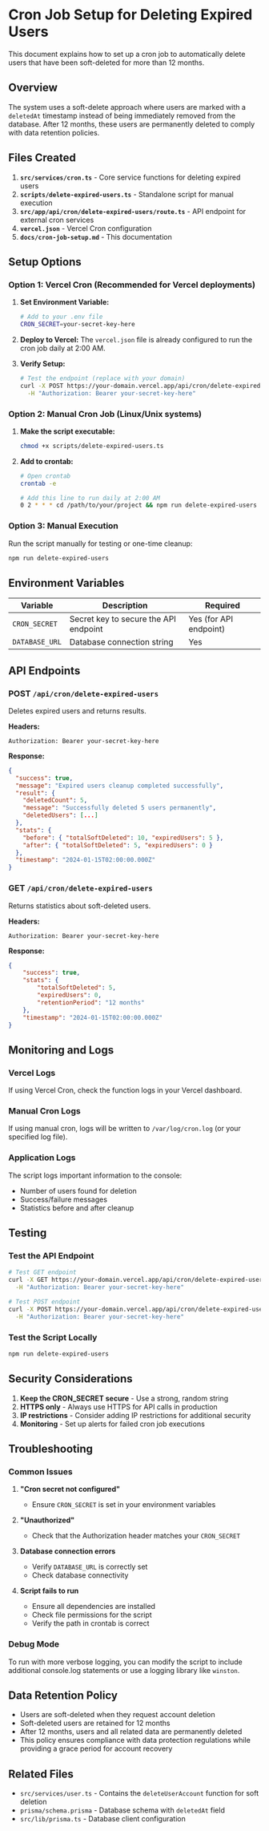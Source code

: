 # Cron Job Setup for Deleting Expired Users

This document explains how to set up a cron job to automatically delete users that have been soft-deleted for more than 12 months.

## Overview

The system uses a soft-delete approach where users are marked with a `deletedAt` timestamp instead of being immediately removed from the database. After 12 months, these users are permanently deleted to comply with data retention policies.

## Files Created

1. **`src/services/cron.ts`** - Core service functions for deleting expired users
2. **`scripts/delete-expired-users.ts`** - Standalone script for manual execution
3. **`src/app/api/cron/delete-expired-users/route.ts`** - API endpoint for external cron services
4. **`vercel.json`** - Vercel Cron configuration
5. **`docs/cron-job-setup.md`** - This documentation

## Setup Options

### Option 1: Vercel Cron (Recommended for Vercel deployments)

1. **Set Environment Variable:**

    ```bash
    # Add to your .env file
    CRON_SECRET=your-secret-key-here
    ```

2. **Deploy to Vercel:**
   The `vercel.json` file is already configured to run the cron job daily at 2:00 AM.

3. **Verify Setup:**
    ```bash
    # Test the endpoint (replace with your domain)
    curl -X POST https://your-domain.vercel.app/api/cron/delete-expired-users \
      -H "Authorization: Bearer your-secret-key-here"
    ```

### Option 2: Manual Cron Job (Linux/Unix systems)

1. **Make the script executable:**

    ```bash
    chmod +x scripts/delete-expired-users.ts
    ```

2. **Add to crontab:**

    ```bash
    # Open crontab
    crontab -e

    # Add this line to run daily at 2:00 AM
    0 2 * * * cd /path/to/your/project && npm run delete-expired-users >> /var/log/cron.log 2>&1
    ```

### Option 3: Manual Execution

Run the script manually for testing or one-time cleanup:

```bash
npm run delete-expired-users
```

## Environment Variables

| Variable       | Description                           | Required               |
| -------------- | ------------------------------------- | ---------------------- |
| `CRON_SECRET`  | Secret key to secure the API endpoint | Yes (for API endpoint) |
| `DATABASE_URL` | Database connection string            | Yes                    |

## API Endpoints

### POST `/api/cron/delete-expired-users`

Deletes expired users and returns results.

**Headers:**

```
Authorization: Bearer your-secret-key-here
```

**Response:**

```json
{
  "success": true,
  "message": "Expired users cleanup completed successfully",
  "result": {
    "deletedCount": 5,
    "message": "Successfully deleted 5 users permanently",
    "deletedUsers": [...]
  },
  "stats": {
    "before": { "totalSoftDeleted": 10, "expiredUsers": 5 },
    "after": { "totalSoftDeleted": 5, "expiredUsers": 0 }
  },
  "timestamp": "2024-01-15T02:00:00.000Z"
}
```

### GET `/api/cron/delete-expired-users`

Returns statistics about soft-deleted users.

**Headers:**

```
Authorization: Bearer your-secret-key-here
```

**Response:**

```json
{
	"success": true,
	"stats": {
		"totalSoftDeleted": 5,
		"expiredUsers": 0,
		"retentionPeriod": "12 months"
	},
	"timestamp": "2024-01-15T02:00:00.000Z"
}
```

## Monitoring and Logs

### Vercel Logs

If using Vercel Cron, check the function logs in your Vercel dashboard.

### Manual Cron Logs

If using manual cron, logs will be written to `/var/log/cron.log` (or your specified log file).

### Application Logs

The script logs important information to the console:

- Number of users found for deletion
- Success/failure messages
- Statistics before and after cleanup

## Testing

### Test the API Endpoint

```bash
# Test GET endpoint
curl -X GET https://your-domain.vercel.app/api/cron/delete-expired-users \
  -H "Authorization: Bearer your-secret-key-here"

# Test POST endpoint
curl -X POST https://your-domain.vercel.app/api/cron/delete-expired-users \
  -H "Authorization: Bearer your-secret-key-here"
```

### Test the Script Locally

```bash
npm run delete-expired-users
```

## Security Considerations

1. **Keep the CRON_SECRET secure** - Use a strong, random string
2. **HTTPS only** - Always use HTTPS for API calls in production
3. **IP restrictions** - Consider adding IP restrictions for additional security
4. **Monitoring** - Set up alerts for failed cron job executions

## Troubleshooting

### Common Issues

1. **"Cron secret not configured"**

    - Ensure `CRON_SECRET` is set in your environment variables

2. **"Unauthorized"**

    - Check that the Authorization header matches your `CRON_SECRET`

3. **Database connection errors**

    - Verify `DATABASE_URL` is correctly set
    - Check database connectivity

4. **Script fails to run**
    - Ensure all dependencies are installed
    - Check file permissions for the script
    - Verify the path in crontab is correct

### Debug Mode

To run with more verbose logging, you can modify the script to include additional console.log statements or use a logging library like `winston`.

## Data Retention Policy

- Users are soft-deleted when they request account deletion
- Soft-deleted users are retained for 12 months
- After 12 months, users and all related data are permanently deleted
- This policy ensures compliance with data protection regulations while providing a grace period for account recovery

## Related Files

- `src/services/user.ts` - Contains the `deleteUserAccount` function for soft deletion
- `prisma/schema.prisma` - Database schema with `deletedAt` field
- `src/lib/prisma.ts` - Database client configuration
